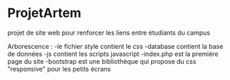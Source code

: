 ﻿# ProjetArtem
projet de site web pour renforcer les liens entre étudiants du campus

Arborescence : 
 -le fichier style contient le css
 -database contient la base de données
 -js contient les scripts javascript
 -index.php est la première page du site
 -bootstrap est une bibliothèque qui propose du css "responsive" pour les petits écrans
